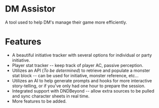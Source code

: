 # DM Assistor
 A tool used to help DM's manage their game more efficiently.

# Features
- A beautiful initiative tracker with several options for individual or party initiative.
- Player stat tracker -- keep track of player AC, passive perception.
- Utilizes an API (_To be determined_) to retrieve and populate a monster stat block -- can be used for initiative, monster reference, etc...
- Utilizes an AI to help generate prompts and hooks for more interactive story-telling, or if you've only had one hour to prepare the session.
- Integrated support with DNDBeyond -- allow extra sources to be pulled and sync character sheets in real time.
- More features to be added.
